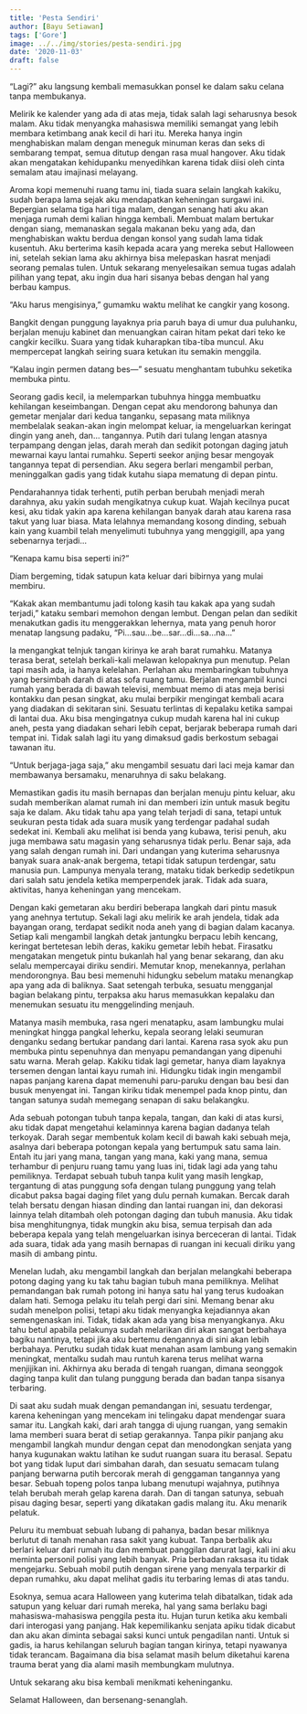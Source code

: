 ```yaml
---
title: 'Pesta Sendiri'
author: [Bayu Setiawan]
tags: ['Gore']
image: ../../img/stories/pesta-sendiri.jpg
date: '2020-11-03'
draft: false
---
```

“Lagi?” aku langsung kembali memasukkan ponsel ke dalam saku celana tanpa membukanya.

Melirik ke kalender yang ada di atas meja, tidak salah lagi seharusnya besok malam. Aku tidak menyangka mahasiswa memiliki semangat yang lebih membara ketimbang anak kecil di hari itu. Mereka hanya ingin menghabiskan malam dengan meneguk minuman keras dan seks di sembarang tempat, semua ditutup dengan rasa mual hangover. Aku tidak akan mengatakan kehidupanku menyedihkan karena tidak diisi oleh cinta semalam atau imajinasi melayang. 

Aroma kopi memenuhi ruang tamu ini, tiada suara selain langkah kakiku, sudah berapa lama sejak aku mendapatkan keheningan surgawi ini. Bepergian selama tiga hari tiga malam, dengan senang hati aku akan menjaga rumah demi kalian hingga kembali. Membuat malam bertukar dengan siang, memanaskan segala makanan beku yang ada, dan menghabiskan waktu berdua dengan konsol yang sudah lama tidak kusentuh. Aku berterima kasih kepada acara yang mereka sebut Halloween ini, setelah sekian lama aku akhirnya bisa melepaskan hasrat menjadi seorang pemalas tulen. Untuk sekarang menyelesaikan semua tugas adalah pilihan yang tepat, aku ingin dua hari sisanya bebas dengan hal yang berbau kampus.

“Aku harus mengisinya,” gumamku waktu melihat ke cangkir yang kosong.

Bangkit dengan punggung layaknya pria paruh baya di umur dua puluhanku, berjalan menuju kabinet dan menuangkan cairan hitam pekat dari teko ke cangkir kecilku. Suara yang tidak kuharapkan tiba-tiba muncul. Aku mempercepat langkah seiring suara ketukan itu semakin menggila.

“Kalau ingin permen datang bes—” sesuatu menghantam tubuhku seketika membuka pintu.

Seorang gadis kecil, ia melemparkan tubuhnya hingga membuatku kehilangan keseimbangan. Dengan cepat aku mendorong bahunya dan gemetar menjalar dari kedua tanganku, sepasang mata miliknya membelalak seakan-akan ingin melompat keluar, ia mengeluarkan keringat dingin yang aneh, dan… tangannya. Putih dari tulang lengan atasnya terpampang dengan jelas, darah merah dan sedikit potongan daging jatuh mewarnai kayu lantai rumahku. Seperti seekor anjing besar mengoyak tangannya tepat di persendian. Aku segera berlari mengambil perban, meninggalkan gadis yang tidak kutahu siapa mematung di depan pintu.

Pendarahannya tidak terhenti, putih perban berubah menjadi merah darahnya, aku yakin sudah mengikatnya cukup kuat. Wajah kecilnya pucat kesi, aku tidak yakin apa karena kehilangan banyak darah atau karena rasa takut yang luar biasa. Mata lelahnya memandang kosong dinding, sebuah kain yang kuambil telah menyelimuti tubuhnya yang menggigill, apa yang sebenarnya terjadi…

“Kenapa kamu bisa seperti ini?”

Diam bergeming, tidak satupun kata keluar dari bibirnya yang mulai membiru.

“Kakak akan membantumu jadi tolong kasih tau kakak apa yang sudah terjadi,” kataku sembari memohon dengan lembut.
Dengan pelan dan sedikit menakutkan gadis itu menggerakkan lehernya, mata yang penuh horor menatap langsung padaku, “Pi…sau…be…sar…di…sa…na…”

Ia mengangkat telnjuk tangan kirinya ke arah barat rumahku. Matanya terasa berat, setelah berkali-kali melawan kelopaknya pun menutup. Pelan tapi masih ada, ia hanya kelelahan. Perlahan aku membaringkan tubuhnya yang bersimbah darah di atas sofa ruang tamu. Berjalan mengambil kunci rumah yang berada di bawah televisi, membuat memo di atas meja berisi kontakku dan pesan singkat, aku mulai berpikir mengingat kembali acara yang diadakan di sekitaran sini. Sesuatu terlintas di kepalaku ketika sampai di lantai dua. Aku bisa mengingatnya cukup mudah karena hal ini cukup aneh, pesta yang diadakan sehari lebih cepat, berjarak beberapa rumah dari tempat ini. Tidak salah lagi itu yang dimaksud gadis berkostum sebagai tawanan itu.

“Untuk berjaga-jaga saja,” aku mengambil sesuatu dari laci meja kamar dan membawanya bersamaku, menaruhnya di saku belakang.

Memastikan gadis itu masih bernapas dan berjalan menuju pintu keluar, aku sudah memberikan alamat rumah ini dan memberi izin untuk masuk begitu saja ke dalam. Aku tidak tahu apa yang telah terjadi di sana, tetapi untuk seukuran pesta tidak ada suara musik yang terdengar padahal sudah sedekat ini. Kembali aku melihat isi benda yang kubawa, terisi penuh, aku juga membawa satu magasin yang seharusnya tidak perlu. Benar saja, ada yang salah dengan rumah ini. Dari undangan yang kuterima seharusnya banyak suara anak-anak bergema, tetapi tidak satupun terdengar, satu manusia pun. Lampunya menyala terang, mataku tidak berkedip sedetikpun dari salah satu jendela ketika memperpendek jarak. Tidak ada suara, aktivitas, hanya keheningan yang mencekam.

Dengan kaki gemetaran aku berdiri beberapa langkah dari pintu masuk yang anehnya tertutup. Sekali lagi aku melirik ke arah jendela, tidak ada bayangan orang, terdapat sedikit noda aneh yang di bagian dalam kacanya. Setiap kali mengambil langkah detak jantungku berpacu lebih kencang, keringat bertetesan lebih deras, kakiku gemetar lebih hebat. Firasatku mengatakan mengetuk pintu bukanlah hal yang benar sekarang, dan aku selalu mempercayai diriku sendiri. Memutar knop, menekannya, perlahan mendorongnya. Bau besi memenuhi hidungku sebelum mataku menangkap apa yang ada di baliknya. Saat setengah terbuka, sesuatu mengganjal bagian belakang pintu, terpaksa aku harus memasukkan kepalaku dan menemukan sesuatu itu menggelinding menjauh.

Matanya masih membuka, rasa ngeri menatapku, asam lambungku mulai meningkat hingga pangkal leherku, kepala seorang lelaki seumuran denganku sedang bertukar pandang dari lantai. Karena rasa syok aku pun membuka pintu sepenuhnya dan menyapu pemandangan yang dipenuhi satu warna. Merah gelap. Kakiku tidak lagi gemetar, hanya diam layaknya tersemen dengan lantai kayu rumah ini. Hidungku tidak ingin mengambil napas panjang karena dapat memenuhi paru-paruku dengan bau besi dan busuk menyengat ini. Tangan kiriku tidak menempel pada knop pintu, dan tangan satunya sudah memegang senapan di saku belakangku.

Ada sebuah potongan tubuh tanpa kepala, tangan, dan kaki di atas kursi, aku tidak dapat mengetahui kelaminnya karena bagian dadanya telah terkoyak. Darah segar membentuk kolam kecil di bawah kaki sebuah meja, asalnya dari beberapa potongan kepala yang bertumpuk satu sama lain. Entah itu jari yang mana, tangan yang mana, kaki yang mana, semua terhambur di penjuru ruang tamu yang luas ini, tidak lagi ada yang tahu pemiliknya. Terdapat sebuah tubuh tanpa kulit yang masih lengkap, tergantung di atas punggung sofa dengan tulang punggung yang telah dicabut paksa bagai daging filet yang dulu pernah kumakan. Bercak darah telah bersatu dengan hiasan dinding dan lantai ruangan ini, dan dekorasi lainnya telah ditambah oleh potongan daging dan tubuh manusia. Aku tidak bisa menghitungnya, tidak mungkin aku bisa, semua terpisah dan ada beberapa kepala yang telah mengeluarkan isinya berceceran di lantai. Tidak ada suara, tidak ada yang masih bernapas di ruangan ini kecuali diriku yang masih di ambang pintu.

Menelan ludah, aku mengambil langkah dan berjalan melangkahi beberapa potong daging yang ku tak tahu bagian tubuh mana pemiliknya. Melihat pemandangan bak rumah potong ini hanya satu hal yang terus kudoakan dalam hati. Semoga pelaku itu telah pergi dari sini. Memang benar aku sudah menelpon polisi, tetapi aku tidak menyangka kejadiannya akan semengenaskan ini. Tidak, tidak akan ada yang bisa menyangkanya. Aku tahu betul apabila pelakunya sudah melarikan diri akan sangat berbahaya bagiku nantinya, tetapi jika aku bertemu dengannya di sini akan lebih berbahaya. Perutku sudah tidak kuat menahan asam lambung yang semakin meningkat, mentalku sudah mau runtuh karena terus melihat warna menjijikan ini. Akhirnya aku berada di tengah ruangan, dimana seonggok daging tanpa kulit dan tulang punggung berada dan badan tanpa sisanya terbaring.

Di saat aku sudah muak dengan pemandangan ini, sesuatu terdengar, karena keheningan yang mencekam ini telingaku dapat mendengar suara samar itu. Langkah kaki, dari arah tangga di ujung ruangan, yang semakin lama memberi suara berat di setiap gerakannya. Tanpa pikir panjang aku mengambil langkah mundur dengan cepat dan menodongkan senjata yang hanya kugunakan waktu latihan ke sudut ruangan suara itu berasal. Sepatu bot yang tidak luput dari simbahan darah, dan sesuatu semacam tulang panjang berwarna putih bercorak merah di genggaman tangannya yang besar. Sebuah topeng polos tanpa lubang menutupi wajahnya, putihnya telah berubah merah gelap karena darah. Dan di tangan satunya, sebuah pisau daging besar, seperti yang dikatakan gadis malang itu. Aku menarik pelatuk.

Peluru itu membuat sebuah lubang di pahanya, badan besar miliknya berlutut di tanah menahan rasa sakit yang kubuat. Tanpa berbalik aku berlari keluar dari rumah itu dan membuat panggilan darurat lagi, kali ini aku meminta personil polisi yang lebih banyak. Pria berbadan raksasa itu tidak mengejarku. Sebuah mobil putih dengan sirene yang menyala terparkir di depan rumahku, aku dapat melihat gadis itu terbaring lemas di atas tandu.

Esoknya, semua acara Halloween yang kuterima telah dibatalkan, tidak ada satupun yang keluar dari rumah mereka, hal yang sama berlaku bagi mahasiswa-mahasiswa penggila pesta itu. Hujan turun ketika aku kembali dari interogasi yang panjang. Hak kepemilikanku senjata apiku tidak dicabut dan aku akan diminta sebagai saksi kunci untuk pengadilan nanti. Untuk si gadis, ia harus kehilangan seluruh bagian tangan kirinya, tetapi nyawanya tidak terancam. Bagaimana dia bisa selamat masih belum diketahui karena trauma berat yang dia alami masih membungkam mulutnya.

Untuk sekarang aku bisa kembali menikmati keheninganku.

Selamat Halloween, dan bersenang-senanglah.

